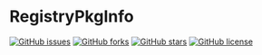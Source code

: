 # RegistryPkgInfo

[![GitHub issues](https://img.shields.io/github/issues/Pimaweichai/RegistryPkgInfo.svg)](https://github.com/Pimaweichai/RegistryPkgInfo/issues)
[![GitHub forks](https://img.shields.io/github/forks/Pimaweichai/RegistryPkgInfo.svg)](https://github.com/Pimaweichai/RegistryPkgInfo/network)
[![GitHub stars](https://img.shields.io/github/stars/Pimaweichai/RegistryPkgInfo.svg)](https://github.com/Pimaweichai/RegistryPkgInfo/stargazers)
[![GitHub license](https://img.shields.io/github/license/Pimaweichai/RegistryPkgInfo.svg)](https://github.com/Pimaweichai/RegistryPkgInfo/blob/master/LICENSE)
